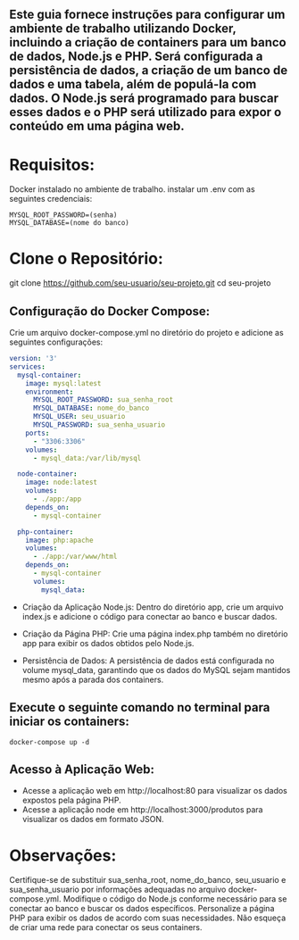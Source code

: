## Este guia fornece instruções para configurar um ambiente de trabalho utilizando Docker, incluindo a criação de containers para um banco de dados, Node.js e PHP. Será configurada a persistência de dados, a criação de um banco de dados e uma tabela, além de populá-la com dados. O Node.js será programado para buscar esses dados e o PHP será utilizado para expor o conteúdo em uma página web.

# Requisitos:

Docker instalado no ambiente de trabalho. instalar um .env com as seguintes credenciais:

    MYSQL_ROOT_PASSWORD=(senha)
    MYSQL_DATABASE=(nome do banco)

# Clone o Repositório:

git clone https://github.com/seu-usuario/seu-projeto.git cd seu-projeto

## Configuração do Docker Compose:

Crie um arquivo docker-compose.yml no diretório do projeto e adicione as seguintes configurações:

```yaml
version: '3'
services:
  mysql-container:
    image: mysql:latest
    environment:
      MYSQL_ROOT_PASSWORD: sua_senha_root
      MYSQL_DATABASE: nome_do_banco
      MYSQL_USER: seu_usuario
      MYSQL_PASSWORD: sua_senha_usuario
    ports:
      - "3306:3306"
    volumes:
      - mysql_data:/var/lib/mysql

  node-container:
    image: node:latest
    volumes:
      - ./app:/app
    depends_on:
      - mysql-container

  php-container:
    image: php:apache
    volumes:
      - ./app:/var/www/html
    depends_on:
      - mysql-container
      volumes:
        mysql_data:
```

- Criação da Aplicação Node.js: Dentro do diretório app, crie um arquivo index.js e adicione o código para conectar ao banco e buscar dados.

- Criação da Página PHP: Crie uma página index.php também no diretório app para exibir os dados obtidos pelo Node.js.

- Persistência de Dados: A persistência de dados está configurada no volume mysql_data, garantindo que os dados do MySQL sejam mantidos mesmo após a parada dos containers.

## Execute o seguinte comando no terminal para iniciar os containers:

    docker-compose up -d

## Acesso à Aplicação Web:

* Acesse a aplicação web em http://localhost:80 para visualizar os dados expostos pela página PHP.
* Acesse a aplicação node em http://localhost:3000/produtos para visualizar os dados em formato JSON.

# Observações:
Certifique-se de substituir sua_senha_root, nome_do_banco, seu_usuario e sua_senha_usuario por informações adequadas no arquivo docker-compose.yml.
Modifique o código do Node.js conforme necessário para se conectar ao banco e buscar os dados específicos.
Personalize a página PHP para exibir os dados de acordo com suas necessidades.
Não esqueça de criar uma rede para conectar os seus containers.
